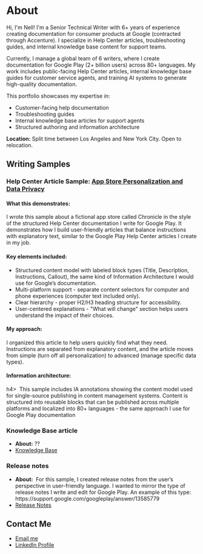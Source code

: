 # About
Hi, I'm Nell! I'm a Senior Technical Writer with 6+ years of experience creating documentation for consumer products at Google (contracted through Accenture). I specialize in Help Center articles, troubleshooting guides, and internal knowledge base content for support teams.

Currently, I manage a global team of 6 writers, where I create documentation for Google Play (2+ billion users) across 80+ languages. My work includes public-facing Help Center articles, internal knowledge base guides for customer service agents, and training AI systems to generate high-quality documentation.

This portfolio showcases my expertise in:
- Customer-facing help documentation
- Troubleshooting guides
- Internal knowledge base articles for support agents
- Structured authoring and information architecture

<b>Location:</b> Split time between Los Angeles and New York City. Open to relocation.

<H2>Writing Samples</H2>

<h3>Help Center Article Sample: <a href="https://nellcgram.github.io/Help%20Center%20article%20%5BGram%20Sample%5D.pdf" target="_blank">App Store Personalization and Data Privacy</a></h3>

<h4><b>What this demonstrates:</b></h4>
<p>I wrote this sample about a fictional app store called Chronicle in the style of the structured Help Center documentation I write for Google Play. It demonstrates how I build user-friendly articles that balance instructions with explanatory text, similar to the Google Play Help Center articles I create in my job.</p>

<h4><b>Key elements included:</b></h4>
<ul><li>Structured content model with labeled block types (Title, Description, Instructions, Callout), the same kind of Information Architecture I would use for Google’s documentation.</li>
<li>Multi-platform support - separate content selectors for computer and phone experiences (computer text included only).</li>
<li>Clear hierarchy - proper H2/H3 heading structure for accessibility.</li>
<li>User-centered explanations - "What will change" section helps users understand the impact of their choices.</li></ul>

<h4><b>My approach:</b></h4>
I organized this article to help users quickly find what they need. Instructions are separated from explanatory content, and the article moves from simple (turn off all personalization) to advanced (manage specific data types). 

<h4><b>Information architecture:</b></h4>h4>  This sample includes IA annotations showing the content model used for single-source publishing in content management systems. Content is structured into reusable blocks that can be published across multiple platforms and localized into 80+ languages - the same approach I use for Google Play documentation

<h3>Knowledge Base article</h3>
<ul>
  <li><b>About:</b> ??</li>
<li><a href="??" target="_blank">Knowledge Base</a></li>
</ul>

<h3>Release notes</h3>
<ul>
  <li><b>About:</b>  For this sample, I created release notes from the user’s perspective in user-friendly language. I wanted to mirror the type of release notes I write and edit for Google Play. An example of this type: https://support.google.com/googleplay/answer/13585779</li>
<li><a href="https://github.com/nellcgram/nellcgram.github.io/blob/main/Release%20Notes%20eReader%20App%20%5BGram%20Sample%5D.pdf" target="_blank">Release Notes</a></li>
</ul>

<H2> Contact Me</H2>
 <ul>
  <li><a href="mailto:nellcgram@gmail.com">Email me</a></li>
<li><a href="https://www.linkedin.com/in/nellgram" target="_blank">LinkedIn Profile</a></li>
</ul>
